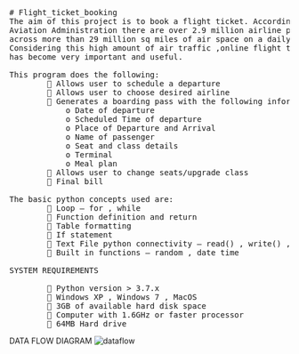 <pre>
# Flight_ticket_booking
The aim of this project is to book a flight ticket. According to Federal
Aviation Administration there are over 2.9 million airline passengers
across more than 29 million sq miles of air space on a daily basis.
Considering this high amount of air traffic ,online flight ticket booking
has become very important and useful.

This program does the following:
         Allows user to schedule a departure
         Allows user to choose desired airline
         Generates a boarding pass with the following information:
            o Date of departure
            o Scheduled Time of departure
            o Place of Departure and Arrival
            o Name of passenger
            o Seat and class details
            o Terminal
            o Meal plan
         Allows user to change seats/upgrade class
         Final bill

The basic python concepts used are:
         Loop – for , while
         Function definition and return
         Table formatting
         If statement
         Text File python connectivity – read() , write() , append()
         Built in functions – random , date time

SYSTEM REQUIREMENTS

         Python version &gt; 3.7.x
         Windows XP , Windows 7 , MacOS
         3GB of available hard disk space
         Computer with 1.6GHz or faster processor
         64MB Hard drive
</pre>
DATA FLOW DIAGRAM
![dataflow](https://user-images.githubusercontent.com/111423183/185372043-9134e529-63f9-4e82-8bc1-fdfb692c50ba.jpg)



